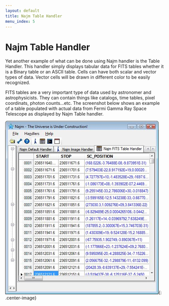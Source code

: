 ```yaml
---
layout: default
title: Najm Table Handler
menu_index: 5
---
```


# Najm Table Handler

Yet another example of what can be done using Najm handler is the Table Handler. This handler simply displays tabular data for FITS tables whether it is a Binary table or an ASCII table. Cells can have both scalar and vector types of data. Vector cells will be drawn in different color to be easily recognized.

FITS tables are a very important type of data used by astronomer and astrophysicists. They can contain things like catalogs, time tables, pixel coordinats, photon counts...etc. The screenshot below shows an example of a table populated with actual data from Fermi Gamma Ray Space Telescope as displayed by Najm Table handler.

![](assets/images/ss.tables.jpg){: .center-image}
